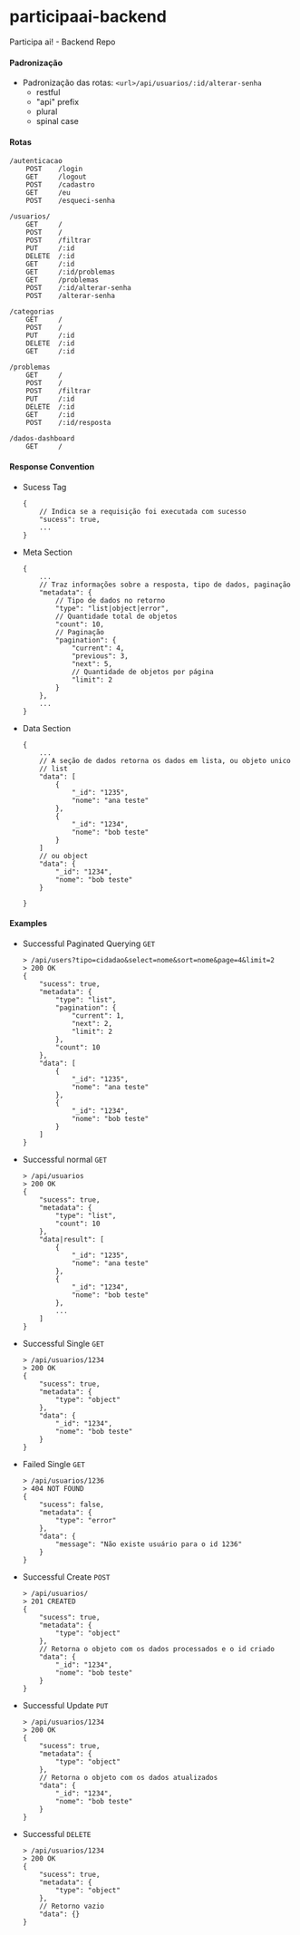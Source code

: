 # participaai-backend
Participa ai! - Backend Repo

#### Padronização

-   Padronização das rotas:
    `<url>/api/usuarios/:id/alterar-senha`
    -   restful
    -   "api" prefix
    -   plural
    -   spinal case

#### Rotas

    /autenticacao
        POST 	/login
        GET 	/logout
        POST 	/cadastro
        GET  	/eu
        POST 	/esqueci-senha

    /usuarios/
        GET 	/
        POST 	/
        POST 	/filtrar
        PUT 	/:id
        DELETE 	/:id
        GET 	/:id
        GET 	/:id/problemas
        GET 	/problemas
        POST 	/:id/alterar-senha
        POST 	/alterar-senha

    /categorias
        GET 	/
        POST 	/
        PUT 	/:id
        DELETE 	/:id
        GET 	/:id

    /problemas
        GET 	/
        POST 	/
        POST 	/filtrar
        PUT 	/:id
        DELETE 	/:id
        GET 	/:id
        POST 	/:id/resposta

    /dados-dashboard
        GET     /

#### Response Convention

-   Sucess Tag

    ```
    {
        // Indica se a requisição foi executada com sucesso
        "sucess": true,
        ...
    }
    ```

-   Meta Section

    ```
    {
        ...
        // Traz informações sobre a resposta, tipo de dados, paginação
        "metadata": {
            // Tipo de dados no retorno
            "type": "list|object|error",
            // Quantidade total de objetos
            "count": 10,
            // Paginação
            "pagination": {
                "current": 4,
                "previous": 3,
                "next": 5,
                // Quantidade de objetos por página
                "limit": 2
            }
        },
        ...
    }
    ```

-   Data Section

    ```
    {
        ...
        // A seção de dados retorna os dados em lista, ou objeto unico
        // list
        "data": [
            {
                "_id": "1235",
                "nome": "ana teste"
            },
            {
                "_id": "1234",
                "nome": "bob teste"
            }
        ]
        // ou object
        "data": {
            "_id": "1234",
            "nome": "bob teste"
        }

    }
    ```

#### Examples

-   Successful Paginated Querying `GET`

    ```
    > /api/users?tipo=cidadao&select=nome&sort=nome&page=4&limit=2
    > 200 OK
    {
        "sucess": true,
        "metadata": {
            "type": "list",
            "pagination": {
                "current": 1,
                "next": 2,
                "limit": 2
            },
            "count": 10
        },
        "data": [
            {
                "_id": "1235",
                "nome": "ana teste"
            },
            {
                "_id": "1234",
                "nome": "bob teste"
            }
        ]
    }
    ```

-   Successful normal `GET`
    ```
    > /api/usuarios
    > 200 OK
    {
        "sucess": true,
        "metadata": {
            "type": "list",
            "count": 10
        },
        "data|result": [
            {
                "_id": "1235",
                "nome": "ana teste"
            },
            {
                "_id": "1234",
                "nome": "bob teste"
            },
            ...
        ]
    }
    ```
-   Successful Single `GET`

    ```
    > /api/usuarios/1234
    > 200 OK
    {
        "sucess": true,
        "metadata": {
            "type": "object"
        },
        "data": {
            "_id": "1234",
            "nome": "bob teste"
        }
    }
    ```

-   Failed Single `GET`
    ```
    > /api/usuarios/1236
    > 404 NOT FOUND
    {
        "sucess": false,
        "metadata": {
            "type": "error"
        },
        "data": {
            "message": "Não existe usuário para o id 1236"
        }
    }
    ```
-   Successful Create `POST`
    ```
    > /api/usuarios/
    > 201 CREATED
    {
        "sucess": true,
        "metadata": {
            "type": "object"
        },
        // Retorna o objeto com os dados processados e o id criado
        "data": {
            "_id": "1234",
            "nome": "bob teste"
        }
    }
    ```
-   Successful Update `PUT`

    ```
    > /api/usuarios/1234
    > 200 OK
    {
        "sucess": true,
        "metadata": {
            "type": "object"
        },
        // Retorna o objeto com os dados atualizados
        "data": {
            "_id": "1234",
            "nome": "bob teste"
        }
    }
    ```

-   Successful `DELETE`
    ```
    > /api/usuarios/1234
    > 200 OK
    {
        "sucess": true,
        "metadata": {
            "type": "object"
        },
        // Retorno vazio
        "data": {}
    }
    ```

